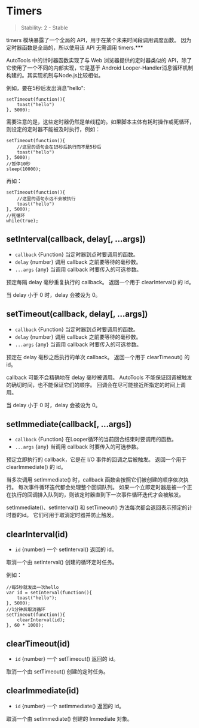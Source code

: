 # Timers

> Stability: 2 - Stable

timers 模块暴露了一个全局的 API，用于在某个未来时间段调用调度函数。 因为定时器函数是全局的，所以使用该 API 无需调用 timers.***

AutoTools 中的计时器函数实现了与 Web 浏览器提供的定时器类似的 API，除了它使用了一个不同的内部实现，它是基于 Android Looper-Handler消息循环机制构建的。其实现机制与Node.js比较相似。

例如，要在5秒后发出消息"hello":
```
setTimeout(function(){
    toast("hello")
}, 5000);
```

需要注意的是，这些定时器仍然是单线程的。如果脚本主体有耗时操作或死循环，则设定的定时器不能被及时执行，例如：
```
setTimeout(function(){
    //这里的语句会在15秒后执行而不是5秒后
    toast("hello")
}, 5000);
//暂停10秒
sleep(10000);
```

再如：
```
setTimeout(function(){
    //这里的语句永远不会被执行
    toast("hello")
}, 5000);
//死循环
while(true);
```

## setInterval(callback, delay\[, ...args\])
* `callback` {Function} 当定时器到点时要调用的函数。
* `delay` {number} 调用 callback 之前要等待的毫秒数。
* `...args` {any} 当调用 callback 时要传入的可选参数。

预定每隔 delay 毫秒重复执行的 callback。 返回一个用于 clearInterval() 的 id。

当 delay 小于 0 时，delay 会被设为 0。

## setTimeout(callback, delay\[, ...args\])
* `callback` {Function} 当定时器到点时要调用的函数。
* `delay` {number} 调用 callback 之前要等待的毫秒数。
* `...args` {any} 当调用 callback 时要传入的可选参数。

预定在 delay 毫秒之后执行的单次 callback。 返回一个用于 clearTimeout() 的 id。

callback 可能不会精确地在 delay 毫秒被调用。 AutoTools 不能保证回调被触发的确切时间，也不能保证它们的顺序。 回调会在尽可能接近所指定的时间上调用。

当 delay 小于 0 时，delay 会被设为 0。



## setImmediate(callback[, ...args])
* `callback` {Function} 在Looper循环的当前回合结束时要调用的函数。
* `...args` {any} 当调用 callback 时要传入的可选参数。

预定立即执行的 callback，它是在 I/O 事件的回调之后被触发。 返回一个用于 clearImmediate() 的 id。

当多次调用 setImmediate() 时，callback 函数会按照它们被创建的顺序依次执行。 每次事件循环迭代都会处理整个回调队列。 如果一个立即定时器是被一个正在执行的回调排入队列的，则该定时器直到下一次事件循环迭代才会被触发。

setImmediate()、setInterval() 和 setTimeout() 方法每次都会返回表示预定的计时器的id。 它们可用于取消定时器并防止触发。


## clearInterval(id)
* `id` {number} 一个 setInterval() 返回的 id。

取消一个由 setInterval() 创建的循环定时任务。

例如：
```
//每5秒就发出一次hello
var id = setInterval(function(){
    toast("hello");
}, 5000);
//1分钟后取消循环
setTimeout(function(){
    clearInterval(id);
}, 60 * 1000);
```

## clearTimeout(id)
* `id` {number} 一个 setTimeout() 返回的 id。

取消一个由 setTimeout() 创建的定时任务。

## clearImmediate(id)
* `id` {number} 一个 setImmediate() 返回的 id。

取消一个由 setImmediate() 创建的 Immediate 对象。
